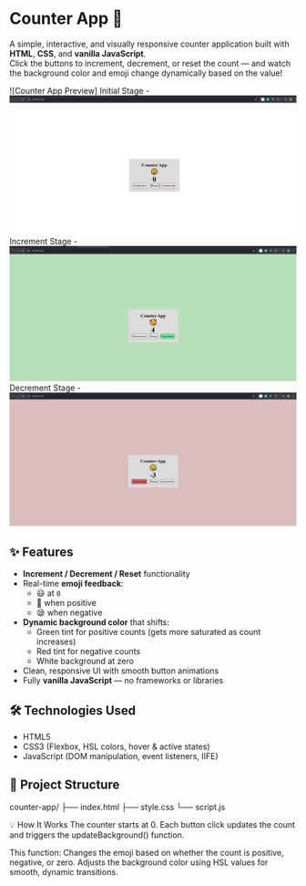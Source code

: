 # Counter App 🧮

A simple, interactive, and visually responsive counter application built with **HTML**, **CSS**, and **vanilla JavaScript**.  
Click the buttons to increment, decrement, or reset the count — and watch the background color and emoji change dynamically based on the value!

![Counter App Preview]
Initial Stage - ![Initial Stage](initial.png)
Increment Stage - ![Increment Stage](increment.png)
Decrement Stage - ![Decrement Stage](decrement.png)

## ✨ Features

- **Increment / Decrement / Reset** functionality
- Real-time **emoji feedback**:
  - 😃 at `0`
  - 🥰 when positive
  - 😪 when negative
- **Dynamic background color** that shifts:
  - Green tint for positive counts (gets more saturated as count increases)
  - Red tint for negative counts
  - White background at zero
- Clean, responsive UI with smooth button animations
- Fully **vanilla JavaScript** — no frameworks or libraries

## 🛠️ Technologies Used

- HTML5
- CSS3 (Flexbox, HSL colors, hover & active states)
- JavaScript (DOM manipulation, event listeners, IIFE)

## 📂 Project Structure
counter-app/
├── index.html
├── style.css
└── script.js

💡 How It Works
The counter starts at 0.
Each button click updates the count and triggers the updateBackground() function.

This function:
Changes the emoji based on whether the count is positive, negative, or zero.
Adjusts the background color using HSL values for smooth, dynamic transitions.

